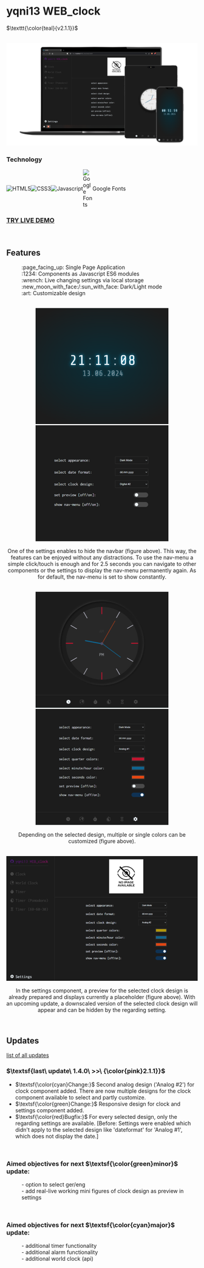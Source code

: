 # yqni13 WEB_clock
$\texttt{\color{teal}{v2.1.1}}$

<br>

<div align="center">
    <img alt="picture unable to display" src="assets/img/responsive_design.png">
</div>

### Technology 

<div style="display:flex; align-items:center;">
    <img alt="HTML5" src="https://img.shields.io/badge/-HTML5-E44D26?style=flat&logo=html5&logoColor=white">
    <img alt="CSS3" src="https://img.shields.io/badge/-CSS3-2965f1?style=flat&logo=css3&logoColor=white">
    <img alt="Javascript" src="https://img.shields.io/badge/-JavaScript-F0DB4F?style=flat&logo=javascript&logoColor=white">
    <img alt="Google Fonts" src="https://external-content.duckduckgo.com/iu/?u=https%3A%2F%2Flogos-world.net%2Fwp-content%2Fuploads%2F2021%2F03%2FGoogle-Fonts-Logo.png&f=1&nofb=1&ipt=570b1eadbf10850285149faa90b47496e415ec5daf70efb973248c194025a6a5&ipo=images" style="height:auto; width:5%">Google Fonts
</div>

### <a href="https://yqni13.github.io/WEB_clock">TRY LIVE DEMO</a>

<br>

## Features

<dl>
    <dd>:page_facing_up: Single Page Application</dd>
    <dd>:1234: Components as Javascript ES6 modules</dd>
    <dd>:wrench: Live changing settings via local storage</dd>
    <dd>:new_moon_with_face:/:sun_with_face: Dark/Light mode</dd>
    <dd>:art: Customizable design</dd>
</dl>

<br>

<div align="center">
    <img src="assets/img/screenshot_no-nav_clock.png">
    <img src="assets/img/screenshot_no-nav_settings.png">
</div>
<div align="center">
    <p>One of the settings enables to hide the navbar (figure above). This way, the features can be enjoyed without any distractions. To use the nav-menu a simple click/touch is enough and for 2.5 seconds you can navigate to other components or the settings to display the nav-menu permanently again. As for default, the nav-menu is set to show constantly.</p>
</div>

<br>

<div align="center">
    <img src="assets/img/screenshot_analog_clock.png">
    <img src="assets/img/screenshot_multiple-colors_settings.png">
</div>
<div align="center">
    <p>Depending on the selected design, multiple or single colors can be customized (figure above).</p>
</div>

<br>

<div align="center">
    <img src="assets/img/screenshot_big_resolution1.png">
</div>
<div align="center">
    <p>In the settings component, a preview for the selected clock design is already prepared and displays currently a placeholder (figure above). With an upcoming update, a downscaled version of the selected clock design will appear and can be hidden by the regarding setting.</p>
</div>

<br>

## Updates

[list of all updates](docs/update_protocol.md)
### $\textsf{last\ update\ 1.4.0\ >>\ {\color{pink}2.1.1}}$

- $\textsf{\color{cyan}Change:}$ Second analog design ('Analog #2') for clock component added. There are now multiple designs for the clock component available to select and partly customize.
- $\textsf{\color{green}Change:}$ Responsive design for clock and settings component added.
- $\textsf{\color{red}Bugfix:}$ For every selected design, only the regarding settings are available. [Before: Settings were enabled which didn't apply to the selected design like 'dateformat' for 'Analog #1', which does not display the date.]

<br>

### Aimed objectives for next $\textsf{\color{green}minor}$ update:
<dl>
    <dd>- option to select ger/eng</dd>
    <dd>- add real-live working mini figures of clock design as preview in settings</dd>
</dl>

<br>

### Aimed objectives for next $\textsf{\color{cyan}major}$ update:
<dl>
    <dd>- additional timer functionality</dd>
    <dd>- additional alarm functionality</dd>
    <dd>- additional world clock (api)</dd>
</dl>